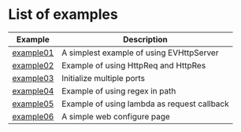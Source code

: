 # List of examples

| Example                    | Description                              |
| -------------------------- | ---------------------------------------- |
| [example01](./example01/example01.cpp) | A simplest example of using EVHttpServer |
| [example02](./example02/example02.cpp) | Example of using  HttpReq and HttpRes    |
| [example03](./example03/example03.cpp) | Initialize multiple ports                |
| [example04](./example04/example04.cpp) | Example of using regex in path           |
| [example05](./example05/example05.cpp) | Example of using lambda as request callback|
| [example06](./example06/README.md) | A simple web configure page|

